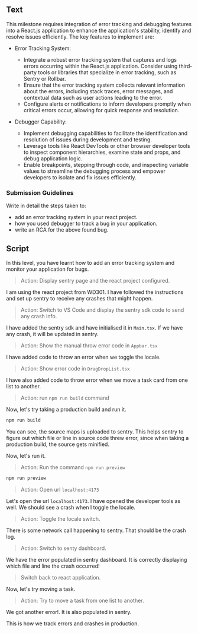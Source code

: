 ## Text

This milestone requires integration of error tracking and debugging features into a React.js application to enhance the application's stability, identify and resolve issues efficiently. The key features to implement are:

- Error Tracking System:

  - Integrate a robust error tracking system that captures and logs errors occurring within the React.js application. Consider using third-party tools or libraries that specialize in error tracking, such as Sentry or Rollbar.
  - Ensure that the error tracking system collects relevant information about the errors, including stack traces, error messages, and contextual data such as user actions leading to the error.
  - Configure alerts or notifications to inform developers promptly when critical errors occur, allowing for quick response and resolution.

- Debugger Capability:

  - Implement debugging capabilities to facilitate the identification and resolution of issues during development and testing.
  - Leverage tools like React DevTools or other browser developer tools to inspect component hierarchies, examine state and props, and debug application logic.
  - Enable breakpoints, stepping through code, and inspecting variable values to streamline the debugging process and empower developers to isolate and fix issues efficiently.

### Submission Guidelines

Write in detail the steps taken to:

- add an error tracking system in your react project.
- how you used debugger to track a bug in your application.
- write an RCA for the above found bug.

## Script

In this level, you have learnt how to add an error tracking system and monitor your application for bugs.

> Action: Display sentry page and the react project configured.

I am using the react project from WD301. I have followed the instructions and set up sentry to receive any crashes that might happen.

> Action: Switch to VS Code and display the sentry sdk code to send any crash info.

I have added the sentry sdk and have initialised it in `Main.tsx`. If we have any crash, it will be updated in sentry.

> Action: Show the manual throw error code in `Appbar.tsx`

I have added code to throw an error when we toggle the locale.

> Action: Show error code in `DragDropList.tsx`

I have also added code to throw error when we move a task card from one list to another.

> Action: run `npm run build` command

Now, let's try taking a production build and run it.

```sh
npm run build
```

You can see, the source maps is uploaded to sentry. This helps sentry to figure out which file or line in source code threw error, since when taking a production build, the source gets minified.

Now, let's run it.

> Action: Run the command `npm run preview`

```sh
npm run preview
```

> Action: Open url `localhost:4173`

Let's open the url `localhost:4173`. I have opened the developer tools as well. We should see a crash when I toggle the locale.

> Action: Toggle the locale switch.

There is some network call happening to sentry. That should be the crash log.

> Action: Switch to senty dashboard.

We have the error populated in sentry dashboard. It is correctly displaying which file and line the crash occurred!

> Switch back to react application.

Now, let's try moving a task.

> Action: Try to move a task from one list to another.

We got another error!. It is also populated in sentry.

This is how we track errors and crashes in production.
